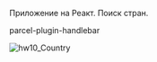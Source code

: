 Приложение на Реакт. Поиск стран.

parcel-plugin-handlebar

![hw10_Country](https://user-images.githubusercontent.com/90350582/196506200-9e6fe97c-6f2e-4b85-a234-25931e08ee67.jpg)
